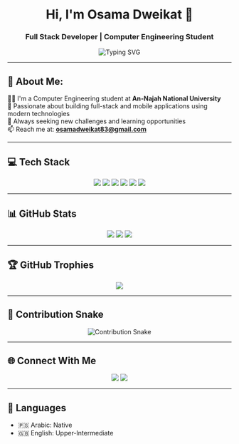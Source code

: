 <h1 align="center">Hi, I'm Osama Dweikat 👋</h1>
<h3 align="center">Full Stack Developer | Computer Engineering Student</h3>

<p align="center">
  <img src="https://readme-typing-svg.herokuapp.com?font=Fira+Code&duration=2000&pause=1000&color=00C8FF&center=true&vCenter=true&width=435&lines=Software+Engineer+%F0%9F%92%BB;Full+Stack+Web+%26+Mobile+Developer;Passionate+about+Tech+%F0%9F%94%A5;Always+Learning+New+Things+%F0%9F%93%9A" alt="Typing SVG" />
</p>

---

## 💫 About Me:
👨‍💻 I'm a Computer Engineering student at **An-Najah National University**  
🧠 Passionate about building full-stack and mobile applications using modern technologies  
🚀 Always seeking new challenges and learning opportunities  
📫 Reach me at: **osamadweikat83@gmail.com**

---

## 💻 Tech Stack
<p align="center">
  <!-- أمثلة على مهاراتك -->
  <img src="https://img.shields.io/badge/C++-00599C?style=for-the-badge&logo=cplusplus&logoColor=white"/>
  <img src="https://img.shields.io/badge/JavaScript-F7DF1E?style=for-the-badge&logo=javascript&logoColor=black"/>
  <img src="https://img.shields.io/badge/Flutter-02569B?style=for-the-badge&logo=flutter&logoColor=white"/>
  <img src="https://img.shields.io/badge/MySQL-4479A1?style=for-the-badge&logo=mysql&logoColor=white"/>
  <img src="https://img.shields.io/badge/Node.js-339933?style=for-the-badge&logo=nodedotjs&logoColor=white"/>
  <img src="https://img.shields.io/badge/Express.js-000000?style=for-the-badge&logo=express&logoColor=white"/>
</p>

---

## 📊 GitHub Stats
<p align="center">
  <img src="https://github-readme-stats.vercel.app/api?username=osamadweikat&show_icons=true&theme=tokyonight" />
  <img src="https://github-readme-stats.vercel.app/api/top-langs/?username=osamadweikat&layout=compact&theme=tokyonight" />
  <img src="https://streak-stats.demolab.com?user=osamadweikat&theme=tokyonight&hide_border=true" />
</p>

---

## 🏆 GitHub Trophies
<p align="center">
  <img src="https://github-profile-trophy.vercel.app/?username=osamadweikat&theme=tokyonight&no-frame=true&row=1&column=5&no-bg=true&exclude=Stars,Issues,Reviews" />
</p>

---

## 🐍 Contribution Snake
<p align="center">
  <img src="https://raw.githubusercontent.com/osamadweikat/osamadweikat/output/github-contribution-grid-snake.svg" alt="Contribution Snake"/>
</p>

---

## 🌐 Connect With Me
<p align="center">
  <a href="mailto:osamadweikat83@gmail.com"><img src="https://img.shields.io/badge/Email-D14836?style=for-the-badge&logo=gmail&logoColor=white"/></a>
  <a href="https://github.com/osamadweikat"><img src="https://img.shields.io/badge/GitHub-100000?style=for-the-badge&logo=github&logoColor=white"/></a>
</p>

---

## 🧠 Languages
- 🇵🇸 Arabic: Native  
- 🇬🇧 English: Upper-Intermediate  
